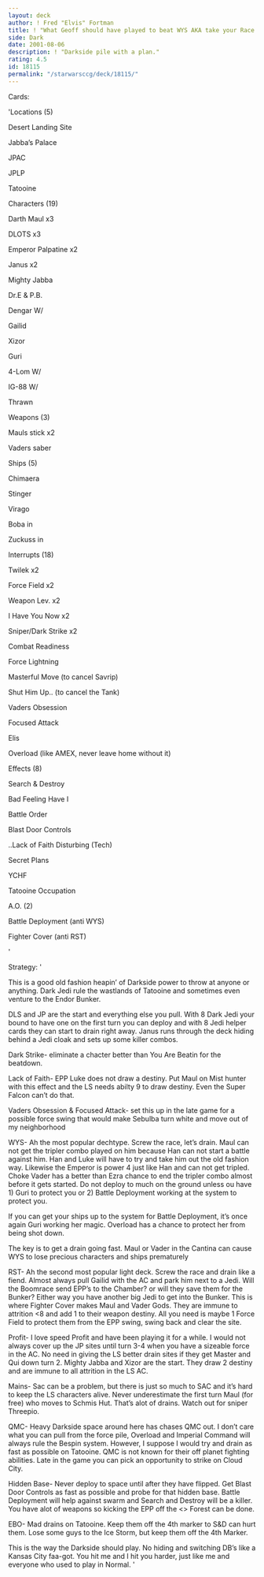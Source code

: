 ```yaml
---
layout: deck
author: ! Fred "Elvis" Fortman
title: ! "What Geoff should have played to beat WYS AKA take your Race and shove it"
side: Dark
date: 2001-08-06
description: ! "Darkside pile with a plan."
rating: 4.5
id: 18115
permalink: "/starwarsccg/deck/18115/"
---
```

Cards: 

'Locations (5)

Desert Landing Site

Jabba’s Palace

JPAC

JPLP

Tatooine


Characters (19)

Darth Maul x3

DLOTS x3

Emperor Palpatine x2

Janus x2

Mighty Jabba

Dr.E & P.B.

Dengar W/

Gailid

Xizor

Guri

4-Lom W/

IG-88 W/

Thrawn


Weapons (3)

Mauls stick x2

Vaders saber


Ships (5)

Chimaera

Stinger

Virago

Boba in

Zuckuss in


Interrupts (18)

Twilek x2

Force Field x2

Weapon Lev. x2

I Have You Now x2

Sniper/Dark Strike x2

Combat Readiness

Force Lightning

Masterful Move (to cancel Savrip)

Shut Him Up.. (to cancel the Tank)

Vaders Obsession

Focused Attack

Elis

Overload (like AMEX, never leave home without it)


Effects (8)

Search & Destroy

Bad Feeling Have I

Battle Order

Blast Door Controls

..Lack of Faith Disturbing (Tech)

Secret Plans

YCHF

Tatooine Occupation


A.O. (2)

Battle Deployment (anti WYS)

Fighter Cover (anti RST) 

'

Strategy: '

  This is a good old fashion heapin’ of Darkside power to throw at anyone or anything.  Dark Jedi rule the wastlands of Tatooine and sometimes even venture to the Endor Bunker.


   DLS and JP are the start and everything else you pull.  With 8 Dark Jedi your bound to have one on the first turn you can deploy and with 8 Jedi helper cards they can start to drain right away.  Janus runs through the deck hiding behind a Jedi cloak and sets up some killer combos.


Dark Strike- eliminate a chacter better than You Are Beatin for the beatdown.


Lack of Faith- EPP Luke does not draw a destiny.  Put Maul on Mist hunter with this effect and the LS needs abilty 9 to draw destiny.  Even the Super Falcon can’t do that.


Vaders Obsession & Focused Attack- set this up in the late game for a possible force swing that would make Sebulba turn white and move out of my neighborhood


WYS- Ah the most popular dechtype.  Screw the race, let’s drain.  Maul can not get the tripler combo played on him because Han can not start a battle against him.  Han and Luke will have to try and take him out the old fashion way.  Likewise the Emperor is power 4 just like Han and can not get tripled.  Choke Vader has a better than Ezra chance to end the tripler combo almost before it gets started.  Do not deploy to much on the ground unless ou have 1) Guri to protect you or 2) Battle Deployment working at the system to protect you.


   If you can get your ships up to the system for Battle Deployment, it’s once again Guri working her magic.  Overload has a chance to protect her from being shot down.  


  The key is to get a drain going fast.  Maul or Vader in the Cantina can cause WYS to lose precious characters and ships prematurely


RST- Ah the second most popular light deck.  Screw the race and drain like a fiend.  Almost always pull Gailid with the AC and park him next to a Jedi.  Will the Boomrace send EPP’s to the Chamber? or will they save them for the Bunker?  Either way you have another big Jedi to get into the Bunker.  This is where Fighter Cover makes Maul and Vader Gods.  They are immune to attrition <8 and add 1 to their weapon destiny.  All you need is maybe 1 Force Field to protect them from the EPP swing, swing back and clear the site.  


Profit-  I love speed Profit and have been playing it for a while.  I would not always cover up the JP sites until turn 3-4 when you have a sizeable force in the AC.  No need in giving the LS better drain sites if they get Master and Qui down turn 2.  Mighty Jabba and Xizor are the start.  They draw 2 destiny and are immune to all attrition in the LS AC.  


Mains- Sac can be a problem, but there is just so much to SAC and it’s hard to keep the LS characters alive.  Never underestimate the first turn Maul (for free) who moves to Schmis Hut.  That’s alot of drains.  Watch out for sniper Threepio.


QMC- Heavy Darkside space around here has chases QMC out.  I don’t care what you can pull from the force pile, Overload and Imperial Command will always rule the Bespin system.  However, I suppose I would try and drain as fast as possible on Tatooine.  QMC is not known for their off planet fighting abilities.  Late in the game you can pick an opportunity to strike on Cloud City.


Hidden Base- Never deploy to space until after they have flipped.  Get Blast Door Controls as fast as possible and probe for that hidden base.  Battle Deployment will help against swarm and Search and Destroy will be a killer.  You have alot of weapons so kicking the EPP off the <> Forest can be done.


EBO- Mad drains on Tatooine.  Keep them off the 4th marker to S&D can hurt them.  Lose some guys to the Ice Storm, but keep them off the 4th Marker.



  This is the way the Darkside should play.  No hiding and switching DB’s like a Kansas City faa-got.  You hit me and I hit you harder, just like me and everyone who used to play in Normal. '
